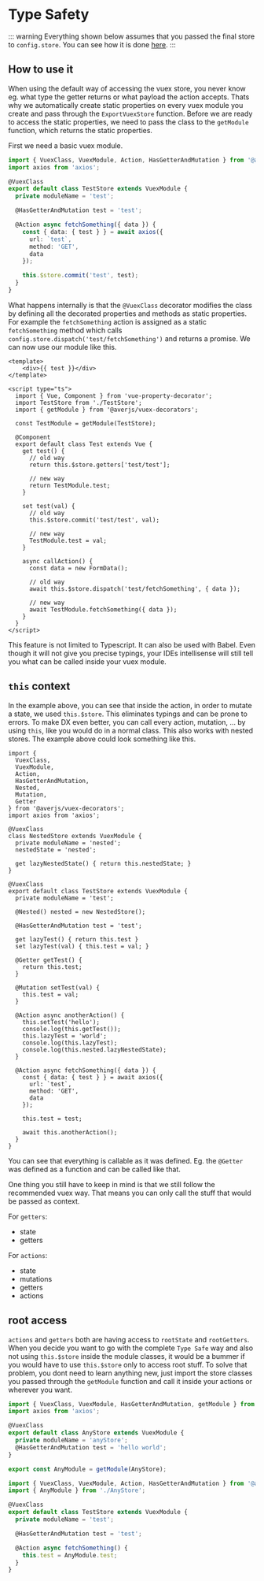 # Type Safety

::: warning
Everything shown below assumes that you passed the final store to `config.store`. You can see how it is done [here](/api/config/#store).
:::

## How to use it

When using the default way of accessing the vuex store, you never know eg. what type the getter returns or what payload the action accepts. Thats why we automatically create static properties on every vuex module you create and pass through the `ExportVuexStore` function. Before we are ready to access the static properties, we need to pass the class to the `getModule` function, which returns the static properties.

First we need a basic vuex module.

```typescript
import { VuexClass, VuexModule, Action, HasGetterAndMutation } from '@averjs/vuex-decorators';
import axios from 'axios';

@VuexClass
export default class TestStore extends VuexModule {
  private moduleName = 'test';

  @HasGetterAndMutation test = 'test';

  @Action async fetchSomething({ data }) {
    const { data: { test } } = await axios({
      url: `test`,
      method: 'GET',
      data
    });

    this.$store.commit('test', test);
  }
}

```

What happens internally is that the `@VuexClass` decorator modifies the class by defining all the decorated properties and methods as static properties. For example the `fetchSomething` action is assigned as a static `fetchSomething` method which calls `config.store.dispatch('test/fetchSomething')` and returns a promise. We can now use our module like this.

```vue
<template>
    <div>{{ test }}</div>
</template>

<script type="ts">
  import { Vue, Component } from 'vue-property-decorator';
  import TestStore from './TestStore';
  import { getModule } from '@averjs/vuex-decorators';

  const TestModule = getModule(TestStore);

  @Component
  export default class Test extends Vue {
    get test() {
      // old way
      return this.$store.getters['test/test'];

      // new way
      return TestModule.test;
    }

    set test(val) {
      // old way
      this.$store.commit('test/test', val);

      // new way
      TestModule.test = val;
    }

    async callAction() {
      const data = new FormData();

      // old way
      await this.$store.dispatch('test/fetchSomething', { data });

      // new way
      await TestModule.fetchSomething({ data });
    }
  }
</script>
```

This feature is not limited to Typescript. It can also be used with Babel. Even though it will not give you precise typings, your IDEs intellisense will still tell you what can be called inside your vuex module.

## `this` context

In the example above, you can see that inside the action, in order to mutate a state, we used `this.$store`. This eliminates typings and can be prone to errors. To make DX even better, you can call every action, mutation, ... by using `this`, like you would do in a normal class. This also works with nested stores. The example above could look something like this.

```typescript{40,41,42,43,44,54,56}
import {
  VuexClass,
  VuexModule,
  Action,
  HasGetterAndMutation,
  Nested,
  Mutation,
  Getter
} from '@averjs/vuex-decorators';
import axios from 'axios';

@VuexClass
class NestedStore extends VuexModule {
  private moduleName = 'nested';
  nestedState = 'nested';

  get lazyNestedState() { return this.nestedState; }
}

@VuexClass
export default class TestStore extends VuexModule {
  private moduleName = 'test';

  @Nested() nested = new NestedStore();

  @HasGetterAndMutation test = 'test';

  get lazyTest() { return this.test }
  set lazyTest(val) { this.test = val; }

  @Getter getTest() {
    return this.test;
  }

  @Mutation setTest(val) {
    this.test = val;
  }

  @Action async anotherAction() {
    this.setTest('hello');
    console.log(this.getTest());
    this.lazyTest = 'world';
    console.log(this.lazyTest);
    console.log(this.nested.lazyNestedState);
  }

  @Action async fetchSomething({ data }) {
    const { data: { test } } = await axios({
      url: `test`,
      method: 'GET',
      data
    });

    this.test = test;

    await this.anotherAction();
  }
}
```

You can see that everything is callable as it was defined. Eg. the `@Getter` was defined as a function and can be called like that.

One thing you still have to keep in mind is that we still follow the recommended vuex way. That means you can only call the stuff that would be passed as context.

For `getters`:
- state
- getters

For `actions`:
- state
- mutations
- getters
- actions

## root access

`actions` and `getters` both are having access to `rootState` and `rootGetters`. When you decide you want to go with the complete `Type Safe` way and also not using `this.$store` inside the module classes, it would be a bummer if you would have to use `this.$store` only to access root stuff. To solve that problem, you dont need to learn anything new, just import the store classes you passed through the `getModule` function and call it inside your actions or wherever you want.

```typescript
import { VuexClass, VuexModule, HasGetterAndMutation, getModule } from '@averjs/vuex-decorators';
import axios from 'axios';

@VuexClass
export default class AnyStore extends VuexModule {
  private moduleName = 'anyStore';
  @HasGetterAndMutation test = 'hello world';
}

export const AnyModule = getModule(AnyStore);
```

```typescript
import { VuexClass, VuexModule, Action, HasGetterAndMutation } from '@averjs/vuex-decorators';
import { AnyModule } from './AnyStore';

@VuexClass
export default class TestStore extends VuexModule {
  private moduleName = 'test';

  @HasGetterAndMutation test = 'test';

  @Action async fetchSomething() {
    this.test = AnyModule.test;
  }
}
```
